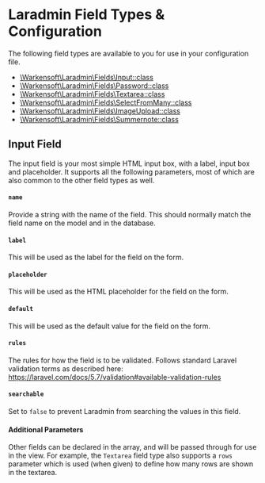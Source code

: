 # Laradmin Field Types & Configuration

The following field types are available to you for use in your configuration file.

- [\Warkensoft\Laradmin\Fields\Input::class](field-types.md#input-field)
- [\Warkensoft\Laradmin\Fields\Password::class](field-types.md#password-field)
- [\Warkensoft\Laradmin\Fields\Textarea::class](field-types.md#textarea-field)
- [\Warkensoft\Laradmin\Fields\SelectFromMany::class](field-types.md#select-from-many-related-field)
- [\Warkensoft\Laradmin\Fields\ImageUpload::class](field-types.md#imageupload-field)
- [\Warkensoft\Laradmin\Fields\Summernote::class](field-types.md#summernote-field)

## Input Field

The input field is your most simple HTML input box, with a label, input box and placeholder. It supports all the 
following parameters, most of which are also common to the other field types as well.


#### `name`

Provide a string with the name of the field. This should normally match the field name on the model and in the database.

#### `label`

This will be used as the label for the field on the form.

#### `placeholder`

This will be used as the HTML placeholder for the field on the form.

#### `default`

This will be used as the default value for the field on the form.

#### `rules`

The rules for how the field is to be validated. Follows standard Laravel validation terms as described here:
https://laravel.com/docs/5.7/validation#available-validation-rules

#### `searchable`

Set to `false` to prevent Laradmin from searching the values in this field.

#### Additional Parameters

Other fields can be declared in the array, and will be passed through for use in the view. For example, the `Textarea`
field type also supports a `rows` parameter which is used (when given) to define how many rows are shown in the textarea.
 